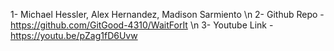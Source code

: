 1- Michael Hessler, Alex Hernandez, Madison Sarmiento \n
2- Github Repo - https://github.com/GitGood-4310/WaitForIt \n
3- Youtube Link - https://youtu.be/pZag1fD6Uvw 
